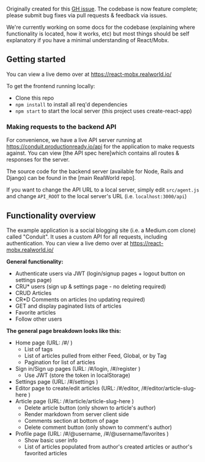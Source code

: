 
Originally created for this [GH issue](https://github.com/reactjs/Redux/issues/1353). The codebase is now feature complete; please submit bug fixes via pull requests & feedback via issues.

We're currently working on some docs for the codebase (explaining where functionality is located, how it works, etc) but most things should be self explanatory if you have a minimal understanding of React/Mobx.


## Getting started

You can view a live demo over at https://react-mobx.realworld.io/

To get the frontend running locally:

- Clone this repo
- `npm install` to install all req'd dependencies
- `npm start` to start the local server (this project uses create-react-app)


### Making requests to the backend API

For convenience, we have a live API server running at https://conduit.productionready.io/api for the application to make requests against. You can view [the API spec here]which contains all routes & responses for the server.

The source code for the backend server (available for Node, Rails and Django) can be found in the [main RealWorld repo].

If you want to change the API URL to a local server, simply edit `src/agent.js` and change `API_ROOT` to the local server's URL (i.e. `localhost:3000/api`)


## Functionality overview

The example application is a social blogging site (i.e. a Medium.com clone) called "Conduit". It uses a custom API for all requests, including authentication. You can view a live demo over at https://react-mobx.realworld.io/

**General functionality:**

- Authenticate users via JWT (login/signup pages + logout button on settings page)
- CRU* users (sign up & settings page - no deleting required)
- CRUD Articles
- CR*D Comments on articles (no updating required)
- GET and display paginated lists of articles
- Favorite articles
- Follow other users

**The general page breakdown looks like this:**

- Home page (URL: /#/ )
    - List of tags
    - List of articles pulled from either Feed, Global, or by Tag
    - Pagination for list of articles
- Sign in/Sign up pages (URL: /#/login, /#/register )
    - Use JWT (store the token in localStorage)
- Settings page (URL: /#/settings )
- Editor page to create/edit articles (URL: /#/editor, /#/editor/article-slug-here )
- Article page (URL: /#/article/article-slug-here )
    - Delete article button (only shown to article's author)
    - Render markdown from server client side
    - Comments section at bottom of page
    - Delete comment button (only shown to comment's author)
- Profile page (URL: /#/@username, /#/@username/favorites )
    - Show basic user info
    - List of articles populated from author's created articles or author's favorited articles

<br />

